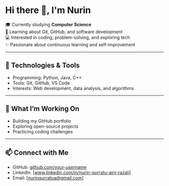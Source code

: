 # Hi there 👋, I'm Nurin  

🎓 Currently studying **Computer Science**  
🌱 Learning about Git, GitHub, and software development  
💻 Interested in coding, problem-solving, and exploring tech  
✨ Passionate about continuous learning and self-improvement  

---

## 🔧 Technologies & Tools  
- Programming: Python, Java, C++
- Tools: Git, GitHub, VS Code  
- Interests: Web development, data analysis, and algorithms  

---

## 📌 What I’m Working On  
- Building my GitHub portfolio  
- Exploring open-source projects  
- Practicing coding challenges  

---

## 📫 Connect with Me  
- GitHub: [github.com/your-username](https://github.com/nurinqurratu)  
- LinkedIn: [www.linkedin.com/in/nurin-qurratu-aini-razali]  
- Email: [nurinqurratua@gmail.com]  
